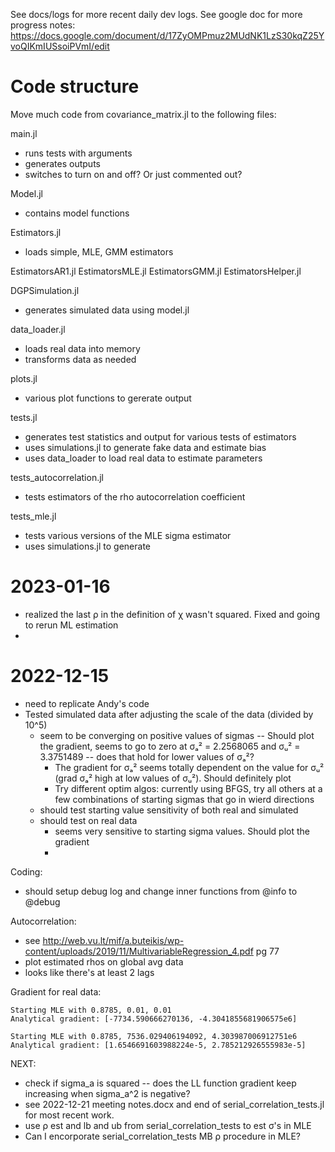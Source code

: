 See docs/logs for more recent daily dev logs.
See google doc for more progress notes: https://docs.google.com/document/d/17ZyOMPmuz2MUdNK1LzS30kqZ25YvoQIKmIUSsoiPVmI/edit

# Code structure
Move much code from covariance_matrix.jl to the following files:

main.jl
- runs tests with arguments
- generates outputs
- switches to turn on and off? Or just commented out?

Model.jl
- contains model functions

Estimators.jl
- loads simple, MLE, GMM estimators

EstimatorsAR1.jl
EstimatorsMLE.jl
EstimatorsGMM.jl
EstimatorsHelper.jl

DGPSimulation.jl
- generates simulated data using model.jl

data_loader.jl
- loads real data into memory
- transforms data as needed

plots.jl
- various plot functions to gererate output

tests.jl
- generates test statistics and output for various tests of estimators
- uses simulations.jl to generate fake data and estimate bias
- uses data_loader to load real data to estimate parameters

tests_autocorrelation.jl
- tests estimators of the rho autocorrelation coefficient

tests_mle.jl
- tests various versions of the MLE sigma estimator
- uses simulations.jl to generate



# 2023-01-16
- realized the last ρ in the definition of χ wasn't squared. Fixed and going to rerun ML estimation
- 


# 2022-12-15
- need to replicate Andy's code
- Tested simulated data after adjusting the scale of the data (divided by 10^5)
  - seem to be converging on positive values of sigmas -- Should plot the gradient, seems to go to zero at σₐ² = 2.2568065 and σᵤ² = 3.3751489 -- does that hold for lower values of σₐ²?
    - The gradient for σₐ² seems totally dependent on the value for σᵤ² (grad σₐ² high at low values of σᵤ²). Should definitely plot
    - Try different optim algos: currently using BFGS, try all others at a few combinations of starting sigmas that go in wierd directions
  - should test starting value sensitivity of both real and simulated
  - should test on real data
    - seems very sensitive to starting sigma values. Should plot the gradient
    - 

Coding:
- should setup debug log and change inner functions from @info to @debug


Autocorrelation:
- see http://web.vu.lt/mif/a.buteikis/wp-content/uploads/2019/11/MultivariableRegression_4.pdf pg 77
- plot estimated rhos on global avg data
- looks like there's at least 2 lags

Gradient for real data:
```
Starting MLE with 0.8785, 0.01, 0.01
Analytical gradient: [-7734.590666270136, -4.3041855681906575e6]

Starting MLE with 0.8785, 7536.029406194092, 4.303987006912751e6
Analytical gradient: [1.6546691603988224e-5, 2.785212926555983e-5]
```

NEXT:
- check if sigma_a is squared -- does the LL function gradient keep increasing when sigma_a^2 is negative?
- see 2022-12-21 meeting notes.docx and end of serial_correlation_tests.jl for most recent work.
- use ρ est and lb and ub from serial_correlation_tests to est σ's in MLE
- Can I encorporate serial_correlation_tests MB ρ procedure in MLE?


